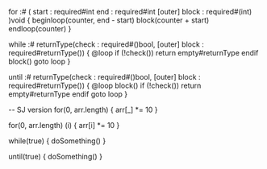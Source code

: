 for :# (
	start : required#int
	end : required#int
	[outer] block : required#(int)
)void {
	beginloop(counter, end - start)
	block(counter + start)	
	endloop(counter)
}

while :# <returnType>returnType(check : required#()bool, [outer] block : required#returnType()) {
@loop
	if (!check()) 
		return empty#returnType	
	endif
	block()
	goto loop
}

until :# <returnType>returnType(check : required#()bool, [outer] block : required#returnType()) {
@loop
	block()
	if (!check()) 
		return empty#returnType	
	endif
	goto loop
}

-- SJ version
for(0, arr.length) {
	arr[_] *= 10
}

for(0, arr.length) (i) {
	arr[i] *= 10
}

while(true) {
	doSomething()
}

until(true) {
	doSomething()
}
